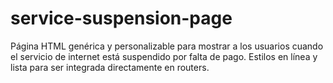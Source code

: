 # service-suspension-page
Página HTML genérica y personalizable para mostrar a los usuarios cuando el servicio de internet está suspendido por falta de pago. Estilos en línea y lista para ser integrada directamente en routers.
